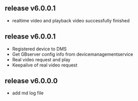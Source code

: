 ## release v6.0.0.1
* realtime video and playback video successfully finished

## release v6.0.0.1
* Registered device to DMS
* Get GBserver config info from devicemanagementservice
* Real video request and play
* Keepalive of real video request

## release v6.0.0.0

* add md log file 
